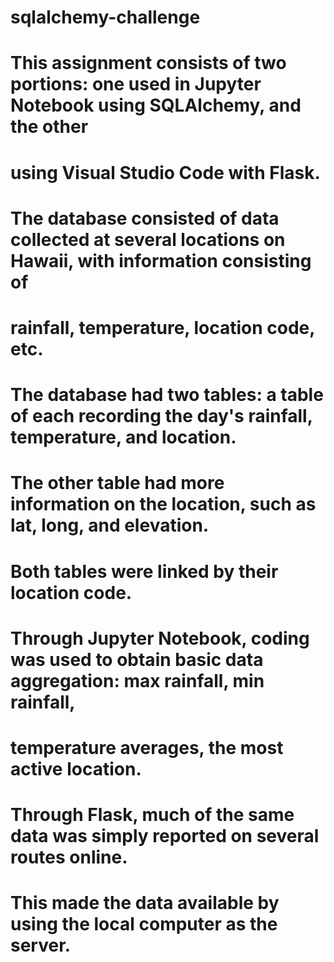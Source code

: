 # sqlalchemy-challenge
# This assignment consists of two portions: one used in Jupyter Notebook using SQLAlchemy, and the other
# using Visual Studio Code with Flask.

# The database consisted of data collected at several locations on Hawaii, with information consisting of 
# rainfall, temperature, location code, etc.

# The database had two tables: a table of each recording the day's rainfall, temperature, and location. 
# The other table had more information on the location, such as lat, long, and elevation.
# Both tables were linked by their location code.

# Through Jupyter Notebook, coding was used to obtain basic data aggregation: max rainfall, min rainfall,
# temperature averages, the most active location.

# Through Flask, much of the same data was simply reported on several routes online.
# This made the data available by using the local computer as the server.